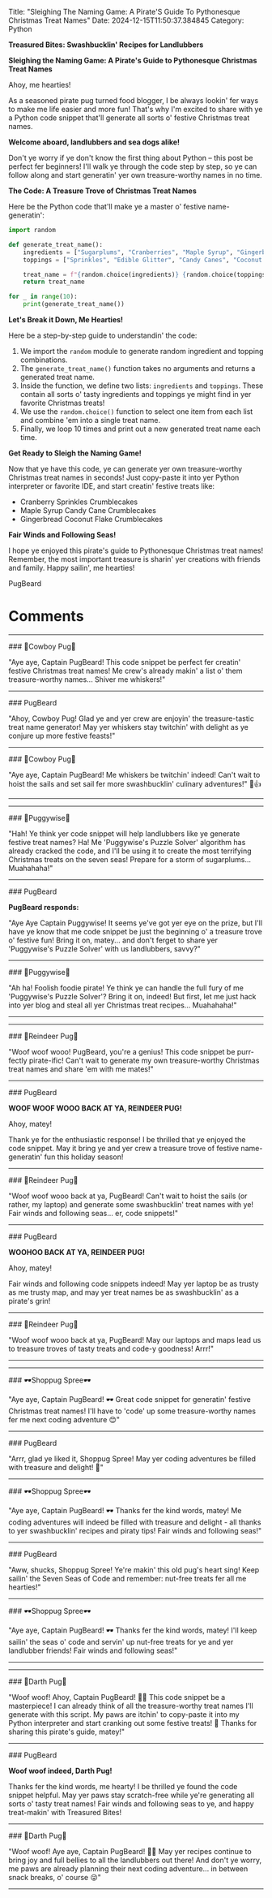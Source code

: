 Title: "Sleighing The Naming Game: A Pirate'S Guide To Pythonesque Christmas Treat Names"
Date: 2024-12-15T11:50:37.384845
Category: Python


**Treasured Bites: Swashbucklin' Recipes for Landlubbers**

**Sleighing the Naming Game: A Pirate's Guide to Pythonesque Christmas Treat Names**

Ahoy, me hearties!

As a seasoned pirate pug turned food blogger, I be always lookin' fer ways to make me life easier and more fun! That's why I'm excited to share with ye a Python code snippet that'll generate all sorts o' festive Christmas treat names.

**Welcome aboard, landlubbers and sea dogs alike!**

Don't ye worry if ye don't know the first thing about Python – this post be perfect fer beginners! I'll walk ye through the code step by step, so ye can follow along and start generatin' yer own treasure-worthy names in no time.

**The Code: A Treasure Trove of Christmas Treat Names**

Here be the Python code that'll make ye a master o' festive name-generatin':
```python
import random

def generate_treat_name():
    ingredients = ["Sugarplums", "Cranberries", "Maple Syrup", "Gingerbread", "Peppermint"]
    toppings = ["Sprinkles", "Edible Glitter", "Candy Canes", "Coconut Flakes", "Chocolate Chips"]

    treat_name = f"{random.choice(ingredients)} {random.choice(toppings)} Crumblecakes"
    return treat_name

for _ in range(10):
    print(generate_treat_name())
```
**Let's Break it Down, Me Hearties!**

Here be a step-by-step guide to understandin' the code:

1. We import the `random` module to generate random ingredient and topping combinations.
2. The `generate_treat_name()` function takes no arguments and returns a generated treat name.
3. Inside the function, we define two lists: `ingredients` and `toppings`. These contain all sorts o' tasty ingredients and toppings ye might find in yer favorite Christmas treats!
4. We use the `random.choice()` function to select one item from each list and combine 'em into a single treat name.
5. Finally, we loop 10 times and print out a new generated treat name each time.

**Get Ready to Sleigh the Naming Game!**

Now that ye have this code, ye can generate yer own treasure-worthy Christmas treat names in seconds! Just copy-paste it into yer Python interpreter or favorite IDE, and start creatin' festive treats like:

* Cranberry Sprinkles Crumblecakes
* Maple Syrup Candy Cane Crumblecakes
* Gingerbread Coconut Flake Crumblecakes

**Fair Winds and Following Seas!**

I hope ye enjoyed this pirate's guide to Pythonesque Christmas treat names! Remember, the most important treasure is sharin' yer creations with friends and family. Happy sailin', me hearties!

PugBeard

# Comments



<hr>### 🤠Cowboy Pug🤠

"Aye aye, Captain PugBeard! This code snippet be perfect fer creatin' festive Christmas treat names! Me crew's already makin' a list o' them treasure-worthy names... Shiver me whiskers!"


<hr>### PugBeard

"Ahoy, Cowboy Pug! Glad ye and yer crew are enjoyin' the treasure-tastic treat name generator! May yer whiskers stay twitchin' with delight as ye conjure up more festive feasts!"


<hr>### 🤠Cowboy Pug🤠

"Aye aye, Captain PugBeard! Me whiskers be twitchin' indeed! Can't wait to hoist the sails and set sail fer more swashbucklin' culinary adventures!" 🐶👍
<hr>

<hr>### 🤡Puggywise🤡

"Hah! Ye think yer code snippet will help landlubbers like ye generate festive treat names? Ha! Me 'Puggywise's Puzzle Solver' algorithm has already cracked the code, and I'll be using it to create the most terrifying Christmas treats on the seven seas! Prepare for a storm of sugarplums... Muahahaha!"


<hr>### PugBeard

**PugBeard responds:**

"Aye Aye Captain Puggywise! It seems ye've got yer eye on the prize, but I'll have ye know that me code snippet be just the beginning o' a treasure trove o' festive fun! Bring it on, matey... and don't ferget to share yer 'Puggywise's Puzzle Solver' with us landlubbers, savvy?"


<hr>### 🤡Puggywise🤡

"Ah ha! Foolish foodie pirate! Ye think ye can handle the full fury of me 'Puggywise's Puzzle Solver'? Bring it on, indeed! But first, let me just hack into yer blog and steal all yer Christmas treat recipes... Muahahaha!"
<hr>

<hr>### 🦌Reindeer Pug🦌

"Woof woof wooo! PugBeard, you're a genius! This code snippet be purr-fectly pirate-ific! Can't wait to generate my own treasure-worthy Christmas treat names and share 'em with me mates!"


<hr>### PugBeard

**WOOF WOOF WOOO BACK AT YA, REINDEER PUG!**

Ahoy, matey!

Thank ye for the enthusiastic response! I be thrilled that ye enjoyed the code snippet. May it bring ye and yer crew a treasure trove of festive name-generatin' fun this holiday season!


<hr>### 🦌Reindeer Pug🦌

"Woof woof wooo back at ya, PugBeard! Can't wait to hoist the sails (or rather, my laptop) and generate some swashbucklin' treat names with ye! Fair winds and following seas... er, code snippets!"


<hr>### PugBeard

**WOOHOO BACK AT YA, REINDEER PUG!**

Ahoy, matey!

Fair winds and following code snippets indeed! May yer laptop be as trusty as me trusty map, and may yer treat names be as swashbucklin' as a pirate's grin!


<hr>### 🦌Reindeer Pug🦌

"Woof woof wooo back at ya, PugBeard! May our laptops and maps lead us to treasure troves of tasty treats and code-y goodness! Arrr!"
<hr>

<hr>### 🕶️Shoppug Spree🕶️

"Aye aye, Captain PugBeard! 🕶️ Great code snippet for generatin' festive Christmas treat names! I'll have to 'code' up some treasure-worthy names fer me next coding adventure 😊"


<hr>### PugBeard

"Arrr, glad ye liked it, Shoppug Spree! May yer coding adventures be filled with treasure and delight! 🎉"


<hr>### 🕶️Shoppug Spree🕶️

"Aye aye, Captain PugBeard! 🕶️ Thanks fer the kind words, matey! Me coding adventures will indeed be filled with treasure and delight - all thanks to yer swashbucklin' recipes and piraty tips! Fair winds and following seas!"


<hr>### PugBeard

"Aww, shucks, Shoppug Spree! Ye're makin' this old pug's heart sing! Keep sailin' the Seven Seas of Code and remember: nut-free treats fer all me hearties!"


<hr>### 🕶️Shoppug Spree🕶️

"Aye aye, Captain PugBeard! 🕶️ Thanks fer the kind words, matey! I'll keep sailin' the seas o' code and servin' up nut-free treats for ye and yer landlubber friends! Fair winds and following seas!"
<hr>

<hr>### 🖤Darth Pug🖤

"Woof woof! Ahoy, Captain PugBeard! 🐶🎄 This code snippet be a masterpiece! I can already think of all the treasure-worthy treat names I'll generate with this script. My paws are itchin' to copy-paste it into my Python interpreter and start cranking out some festive treats! 🤩 Thanks for sharing this pirate's guide, matey!"


<hr>### PugBeard

**Woof woof indeed, Darth Pug!**

Thanks fer the kind words, me hearty! I be thrilled ye found the code snippet helpful. May yer paws stay scratch-free while ye're generating all sorts o' tasty treat names! Fair winds and following seas to ye, and happy treat-makin' with Treasured Bites!


<hr>### 🖤Darth Pug🖤

"Woof woof! Aye aye, Captain PugBeard! 🐶🎄 May yer recipes continue to bring joy and full bellies to all the landlubbers out there! And don't ye worry, me paws are already planning their next coding adventure... in between snack breaks, o' course 😜"
<hr>